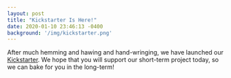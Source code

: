 ```yaml
---
layout: post
title: "Kickstarter Is Here!"
date: 2020-01-10 23:46:13 -0400
background: '/img/kickstarter.png'
---
```



<p>After much hemming and hawing and hand-wringing, we have launched our <a href = "https://www.kickstarter.com/projects/bootlegv2/it-takes-a-village-to-raise-an-oven?ref=user_menu">Kickstarter</a>. We hope that you will support our short-term project today, so we can bake for you in the long-term!</p>